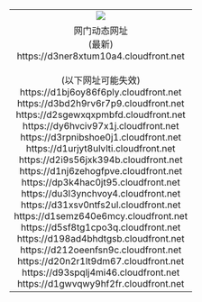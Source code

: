 ﻿<table>
  <tr></tr>
  <tr><td colspan=2 align=center><img src="https://d3ner8xtum10a4.cloudfront.net/Up/oGate.jpg" /></td></tr>
  <tr><td colspan=2 align=center>网门动态网址<br/>(最新)
<br>https://d3ner8xtum10a4.cloudfront.net
<br/><br/>(以下网址可能失效)
<br>https://d1bj6oy86f6ply.cloudfront.net
<br>https://d3bd2h9rv6r7p9.cloudfront.net
<br>https://d2sgewxqxpmbfd.cloudfront.net
<br>https://dy6hvciv97x1j.cloudfront.net
<br>https://d3rpnibshoe0j1.cloudfront.net
<br>https://d1urjyt8ulvlti.cloudfront.net
<br>https://d2i9s56jxk394b.cloudfront.net
<br>https://d1nj6zehogfpve.cloudfront.net
<br>https://dp3k4hac0jt95.cloudfront.net
<br>https://du3l3ynchvoy4.cloudfront.net
<br>https://d31xsv0ntfs2ul.cloudfront.net
<br>https://d1semz640e6mcy.cloudfront.net
<br>https://d5sf8tg1cpo3q.cloudfront.net
<br>https://d198ad4bhdtgsb.cloudfront.net
<br>https://d212oeenfsn9c.cloudfront.net
<br>https://d20n2r1lt9dm67.cloudfront.net
<br>https://d93spqlj4mi46.cloudfront.net
<br>https://d1gwvqwy9hf2fr.cloudfront.net
    </td>
  </tr>
</table>
